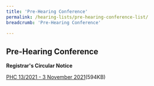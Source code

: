 ```yaml
---
title: 'Pre-Hearing Conference'
permalink: /hearing-lists/pre-hearing-conference-list/
breadcrumb: 'Pre-Hearing Conference'

---
```



Pre-Hearing Conference
---

**Registrar's Circular Notice**

[PHC 13/2021 - 3 November 2021](/files/Phc132021-03Nov2021.pdf)(594KB)

